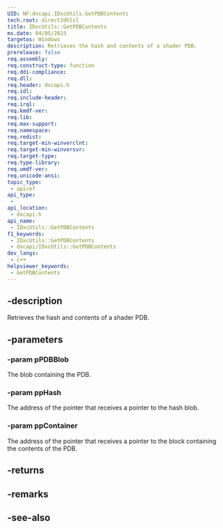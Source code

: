 ```yaml
---
UID: NF:dxcapi.IDxcUtils.GetPDBContents
tech.root: direct3dhlsl
title: IDxcUtils::GetPDBContents
ms.date: 04/05/2023
targetos: Windows
description: Retrieves the hash and contents of a shader PDB.
prerelease: false
req.assembly: 
req.construct-type: function
req.ddi-compliance: 
req.dll: 
req.header: dxcapi.h
req.idl: 
req.include-header: 
req.irql: 
req.kmdf-ver: 
req.lib: 
req.max-support: 
req.namespace: 
req.redist: 
req.target-min-winverclnt: 
req.target-min-winversvr: 
req.target-type: 
req.type-library: 
req.umdf-ver: 
req.unicode-ansi: 
topic_type:
 - apiref
api_type:
 - 
api_location:
 - dxcapi.h
api_name:
 - IDxcUtils::GetPDBContents
f1_keywords:
 - IDxcUtils::GetPDBContents
 - dxcapi/IDxcUtils::GetPDBContents
dev_langs:
 - c++
helpviewer_keywords:
 - GetPDBContents
---
```


## -description

Retrieves the hash and contents of a shader PDB.

## -parameters

### -param pPDBBlob

The blob containing the PDB.

### -param ppHash

The address of the pointer that receives a pointer to the hash blob.

### -param ppContainer

The address of the pointer that receives a pointer to the block containing the contents of the PDB.

## -returns

## -remarks

## -see-also
